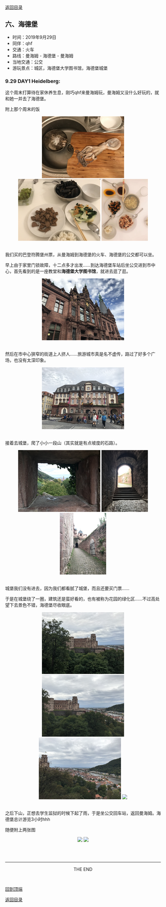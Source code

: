 [返回目录](index.md)

## 六、海德堡

- 时间：2019年9月29日
- 同伴：qhf
- 交通：火车
- 路线：曼海姆 - 海德堡 - 曼海姆
- 当地交通：公交
- 游玩景点：城区，海德堡大学图书馆，海德堡城堡

### 9.29 DAY1 Heidelberg: 

这个周末打算待在家休养生息，刚巧qhf来曼海姆玩，曼海姆又没什么好玩的，就和她一并去了海德堡。

附上那个周末的饭

<div align = "center">
    <img src="heidelberg_images/heid1.JPG" height = 200>
    <img src="heidelberg_images/heid2.JPG" height = 200>
    <img src="heidelberg_images/heid3.JPG" height = 200>
</div>
&nbsp;

我们买的巴登符腾堡州票，从曼海姆到海德堡的火车、海德堡的公交都可以坐。

早上由于家里门锁故障，十二点多才出发……到达海德堡车站后坐公交进到市中心，首先看到的是一座教堂和**海德堡大学图书馆**，就进去逛了逛。

<div align = "center">
    <img src="heidelberg_images/heid4.JPG" height = 200>
</div>
&nbsp;

然后在市中心狭窄的街道上人挤人……旅游城市真是名不虚传，路过了好多个广场，也没有太深印象。

<div align = "center">
    <img src="heidelberg_images/heid5.JPG" height = 200>
</div>
&nbsp;

接着去城堡，爬了小小一段山（其实就是有点坡度的石路）。

<div align = "center">
    <img src="heidelberg_images/heid6.JPG" height = 200>
    <img src="heidelberg_images/heid7.JPG" height = 200>
    <img src="heidelberg_images/heid8.JPG" height = 200>
</div>
&nbsp;

城堡我们没有进去，因为我们都看腻了城堡，而且还要买门票……

于是在城堡绕了一圈，建筑还是蛮好看的，也有被称为花园的绿化区……不过高处望下去景色不错，海德堡尽收眼底。

<div align = "center">
    <img src="heidelberg_images/heid9.JPG" height = 200>
    <img src="heidelberg_images/heid10.JPG" height = 200>
    <img src="heidelberg_images/heid11.JPG" height = 200>
    <img src="heidelberg_images/heid12.JPG" height = 200>
</div>
&nbsp;

之后下山，正想去学生监狱的时候下起了雨，于是坐公交回车站，返回曼海姆。海德堡总计游览3小时hhh

随便附上两张图

<div align = "center">
    <img src="heidelberg_images/heid13.JPG" height = 200>
    <img src="heidelberg_images/heid14.JPG" height = 200>
</div>
&nbsp;

&nbsp;

---
<center>THE END</center>

&nbsp;

[回到顶端](#六海德堡)

[返回目录](index.md)
